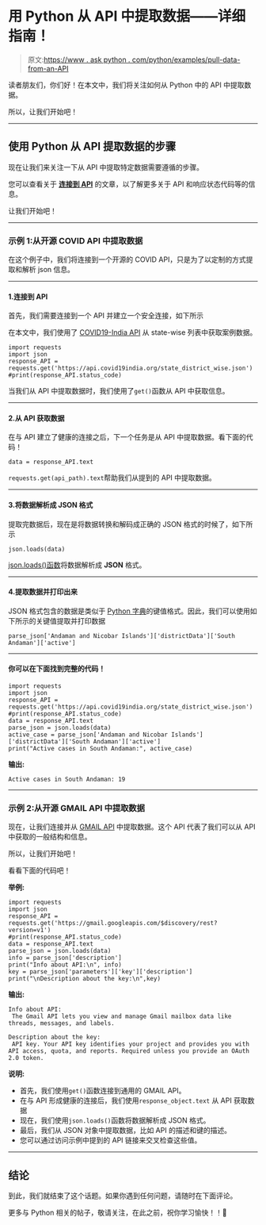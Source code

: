 # 用 Python 从 API 中提取数据——详细指南！

> 原文:[https://www . ask python . com/python/examples/pull-data-from-an-API](https://www.askpython.com/python/examples/pull-data-from-an-api)

读者朋友们，你们好！在本文中，我们将关注如何从 Python 中的 API 中提取数据。

所以，让我们开始吧！

* * *

## 使用 Python 从 API 提取数据的步骤

现在让我们来关注一下从 API 中提取特定数据需要遵循的步骤。

您可以查看关于 **[连接到 API](https://www.askpython.com/python/examples/connect-and-call-apis)** 的文章，以了解更多关于 API 和响应状态代码等的信息。

让我们开始吧！

* * *

### 示例 1:从开源 COVID API 中提取数据

在这个例子中，我们将连接到一个开源的 COVID API，只是为了以定制的方式提取和解析 json 信息。

* * *

#### 1.连接到 API

首先，我们需要连接到一个 API 并建立一个安全连接，如下所示

在本文中，我们使用了 [COVID19-India API](https://data.covid19india.org/) 从 state-wise 列表中获取案例数据。

```
import requests
import json
response_API = requests.get('https://api.covid19india.org/state_district_wise.json')
#print(response_API.status_code)

```

当我们从 API 中提取数据时，我们使用了`get()`函数从 API 中获取信息。

* * *

#### 2.从 API 获取数据

在与 API 建立了健康的连接之后，下一个任务是从 API 中提取数据。看下面的代码！

```
data = response_API.text

```

`requests.get(api_path).text`帮助我们从提到的 API 中提取数据。

* * *

#### 3.将数据解析成 JSON 格式

提取完数据后，现在是将数据转换和解码成正确的 JSON 格式的时候了，如下所示

```
json.loads(data)

```

[json.loads()函数](https://www.askpython.com/python/examples/read-a-json-file-in-python)将数据解析成 **JSON** 格式。

* * *

#### 4.提取数据并打印出来

JSON 格式包含的数据是类似于 [Python 字典](https://www.askpython.com/python/dictionary/python-dictionary-dict-tutorial)的键值格式。因此，我们可以使用如下所示的关键值提取并打印数据

```
parse_json['Andaman and Nicobar Islands']['districtData']['South Andaman']['active']

```

* * *

#### 你可以在下面找到完整的代码！

```
import requests
import json
response_API = requests.get('https://api.covid19india.org/state_district_wise.json')
#print(response_API.status_code)
data = response_API.text
parse_json = json.loads(data)
active_case = parse_json['Andaman and Nicobar Islands']['districtData']['South Andaman']['active']
print("Active cases in South Andaman:", active_case)

```

**输出:**

```
Active cases in South Andaman: 19

```

* * *

### 示例 2:从开源 GMAIL API 中提取数据

现在，让我们连接并从 [GMAIL API](https://developers.google.com/gmail/api/reference/rest) 中提取数据。这个 API 代表了我们可以从 API 中获取的一般结构和信息。

所以，让我们开始吧！

看看下面的代码吧！

**举例:**

```
import requests
import json
response_API = requests.get('https://gmail.googleapis.com/$discovery/rest?version=v1')
#print(response_API.status_code)
data = response_API.text
parse_json = json.loads(data)
info = parse_json['description']
print("Info about API:\n", info)
key = parse_json['parameters']['key']['description']
print("\nDescription about the key:\n",key)

```

**输出:**

```
Info about API:
 The Gmail API lets you view and manage Gmail mailbox data like threads, messages, and labels.

Description about the key:
 API key. Your API key identifies your project and provides you with API access, quota, and reports. Required unless you provide an OAuth 2.0 token.

```

**说明:**

*   首先，我们使用`get()`函数连接到通用的 GMAIL API。
*   在与 API 形成健康的连接后，我们使用`response_object.text` 从 API 获取数据
*   现在，我们使用`json.loads()`函数将数据解析成 JSON 格式。
*   最后，我们从 JSON 对象中提取数据，比如 API 的描述和键的描述。
*   您可以通过访问示例中提到的 API 链接来交叉检查这些值。

* * *

## 结论

到此，我们就结束了这个话题。如果你遇到任何问题，请随时在下面评论。

更多与 Python 相关的帖子，敬请关注，在此之前，祝你学习愉快！！🙂